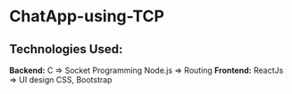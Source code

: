 # ChatApp-using-TCP

## Technologies Used: 
   **Backend:** C => Socket Programming
         Node.js => Routing
   **Frontend:** ReactJs => UI design
          CSS, Bootstrap
